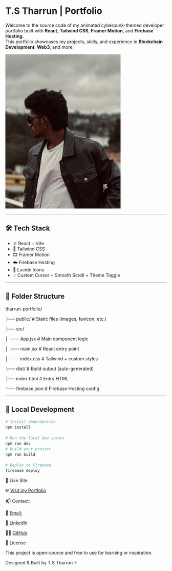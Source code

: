 #  T.S Tharrun | Portfolio

Welcome to the source code of my animated cyberpunk-themed developer portfolio built with **React**, **Tailwind CSS**, **Framer Motion**, and **Firebase Hosting**.  
This portfolio showcases my projects, skills, and experience in **Blockchain Development**, **Web3**, and more.

![screenshot](./public/HERO.jpeg)

---

## 🛠 Tech Stack

- ⚛️ React + Vite
- 🎨 Tailwind CSS
- 🎞️ Framer Motion
- ☁️ Firebase Hosting
- 🧠 Lucide Icons
- 💡 Custom Cursor + Smooth Scroll + Theme Toggle

---

## 📁 Folder Structure

tharrun-portfolio/

├── public/ # Static files (images, favicon, etc.)

├── src/

│ ├── App.jsx # Main component logic

│ ├── main.jsx # React entry point

│ └── index.css # Tailwind + custom styles

├── dist/ # Build output (auto-generated)

├── index.html # Entry HTML

└── firebase.json # Firebase Hosting config

---

## 🚀 Local Development

```bash
# Install dependencies
npm install

# Run the local dev server
npm run dev
# Build your project
npm run build

# Deploy to Firebase
firebase deploy
```
🔗 Live Site

🌐 [Visit my Portfolio](https://tharrun-portfolio.web.app)

📬 Contact:

📧 [Email:](tharrunts7@gmail.com)

💼 [LinkedIn](https://www.linkedin.com/in/t-s-tharrun-554869320/)

🧑‍💻 [GitHub](https://github.com/Tharrun7)


📄 License

This project is open-source and free to use for learning or inspiration.

Designed & Built by T.S Tharrun ✨


